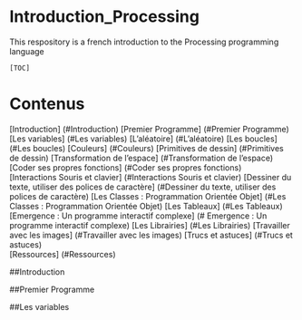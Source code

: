 # Introduction_Processing
This respository is a french introduction to the Processing programming language

`[TOC]`

# Contenus
[Introduction] (#Introduction)
[Premier Programme] (#Premier Programme)
[Les variables] (#Les variables)
[L’aléatoire] (#L’aléatoire)
[Les boucles] (#Les boucles)
[Couleurs] (#Couleurs)
[Primitives de dessin] (#Primitives de dessin)
[Transformation de l’espace] (#Transformation de l’espace)
[Coder ses propres fonctions] (#Coder ses propres fonctions)	
[Interactions Souris et clavier] (#Interactions Souris et clavier)
[Dessiner du texte, utiliser des polices de caractère] (#Dessiner du texte, utiliser des polices de caractère)
[Les Classes : Programmation Orientée Objet] (#Les Classes : Programmation Orientée Objet)
[Les Tableaux] (#Les Tableaux)
[Emergence : Un programme interactif complexe] (# Emergence : Un programme interactif complexe)
[Les Librairies] (#Les Librairies)
[Travailler avec les images] (#Travailler avec les images)
[Trucs et astuces] (#Trucs et astuces)	
[Ressources] (#Ressources)

##Introduction




##Premier Programme





##Les variables